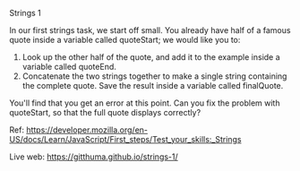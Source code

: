Strings 1

In our first strings task, we start off small. You already have half of a famous quote inside a variable called quoteStart; we would like you to:

1. Look up the other half of the quote, and add it to the example inside a variable called quoteEnd.
2. Concatenate the two strings together to make a single string containing the complete quote. Save the result inside a variable called finalQuote.

You'll find that you get an error at this point. Can you fix the problem with quoteStart, so that the full quote displays correctly?

Ref: https://developer.mozilla.org/en-US/docs/Learn/JavaScript/First_steps/Test_your_skills:_Strings

Live web: https://gitthuma.github.io/strings-1/
